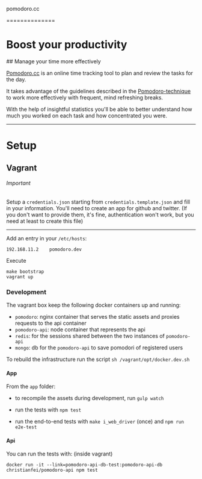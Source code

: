 pomodoro.cc

==============

# Boost your productivity
## Manage your time more effectively

[Pomodoro.cc](http://pomodoro.cc) is an online time tracking tool to plan and review the tasks for the day.

It takes advantage of the guidelines described in the [Pomodoro-technique](http://pomodorotechnique.com) to work more effectively with frequent, mind refreshing breaks.

With the help of insightful statistics you'll be able to better understand how much you worked on each task and how concentrated you were.

-----

# Setup

## Vagrant

###### Important

Setup a `credentials.json` starting from `credentials.template.json` and fill in your information.
You'll need to create an app for github and twitter. (If you don't want to provide them, it's fine, authentication won't work, but you need at least to create this file)

-----

Add an entry in your `/etc/hosts`:

```
192.168.11.2    pomodoro.dev
```

Execute

```
make bootstrap
vagrant up
```


### Development

The vagrant box keep the following docker containers up and running:

- `pomodoro`: nginx container that serves the static assets and proxies requests to the api container
- `pomodoro-api`: node container that represents the api
- `redis`: for the sessions shared between the two instances of `pomodoro-api`
- `mongo`: db for the `pomodoro-api` to save pomodori of registered users

To rebuild the infrastructure run the script `sh /vagrant/opt/docker.dev.sh`

#### App

From the `app` folder:

- to recompile the assets during development, run `gulp watch`

- run the tests with `npm test`

- run the end-to-end tests with `make i_web_driver` (once) and `npm run e2e-test`

#### Api

You can run the tests with: (inside vagrant)

```
docker run -it --link=pomodoro-api-db-test:pomodoro-api-db christianfei/pomodoro-api npm test
```
